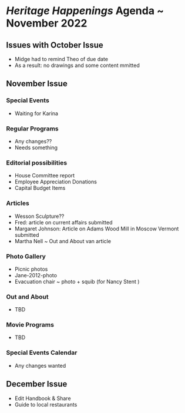# _Heritage Happenings_ Agenda ~ November 2022

## Issues with October Issue

* Midge had to remind Theo of due date
* As a result: no drawings and some content mmitted


## November Issue

### Special Events

* Waiting for Karina

### Regular Programs

* Any changes??
* Needs something

### Editorial possibilities

* House Committee report
* Employee Appreciation Donations
* Capital Budget Items

### Articles

* Wesson Sculpture??
* Fred: article on current affairs submitted
* Margaret Johnson: Article on Adams Wood Mill in Moscow Vermont submitted
* Martha Nell ~ Out and About van article

### Photo Gallery

* Picnic photos
* Jane-2012-photo
* Evacuation chair ~ photo + squib (for Nancy Stent )

### Out and About

* TBD

### Movie Programs

* TBD

### Special Events Calendar

* Any changes wanted


## December Issue

* Edit Handbook & Share
* Guide to local restaurants


